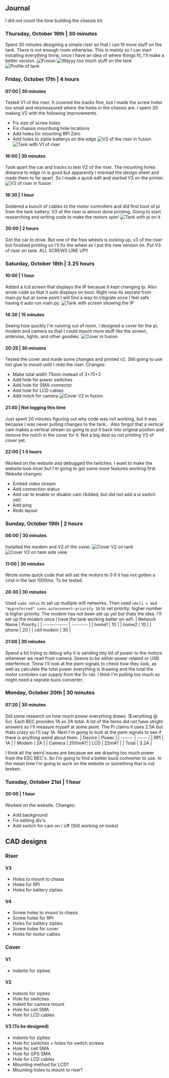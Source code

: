 ## Journal
I did not count the time building the chassis kit.

### Thursday, October 16th | 30 minutes
Spent 30 minutes designing a simple riser so that I can fit more stuff on the tank. There is not enough room otherwise. This is mainly so I can start installing everything tmrw, once I have an idea of where things fit, I'll make a better version.
![Fusion](photos/riser_fusion.jpg)
![Wayyy too much stuff on the tank](photos/tank_with_junk.jpg)
![Profile of tank](photos/tank_profile.jpg)

### Friday, October 17th | 4 hours
#### 07:00 | 30 minutes
Tested V1 of the riser. It covered the tracks fine, but I made the screw holes too small and mismeasured where the holes in the chassis are. I spent 30 making V2 with the following improvements.
- Fix size of screw holes
- Fix chassis mountiung hole locations
- Add holes for mounting RPI Zero
- Add holes to ziptie batterys on the edge
![V2 of the riser in fusion](photos/riser_v2_fusion.jpg)
![Tank with V1 of riser](photos/tank_with_riser_v1.jpg)

#### 16:00 | 30 minutes
Took apart the car and tracks to test V2 of the riser. The mounting holes distance to edge rn is good but apparently I misread the design sheet and made them to far apart. So I made a quick edit and started V3 on the printer.
![V3 of riser in fusion](photos/riser_v3_fusion.jpg)

#### 18:30 | 1 hour
Soldered a bunch of cables to the motor controllers and did first boot of pi from the tank battery. V3 of the riser is almost done printing. Going to start researching and writing code to make the motors spin!
![Tank with pi on it](photos/tank_with_pi.jpg)

#### 20:00 | 2 hours
Got the car to drive. But one of the free wheels is locking up, v3 of the riser but finished printing so I'll fix the wheel as I put the new version on. Put V3 of riser on tank. ALL SCREWS LINE UP!!

### Saturday, October 18th | 3.25 hours
#### 10:00 | 1 hour
Added a lcd screen that displays the IP because it kept changing ip. Also wrote code so that it auto displays on boot. Right now its seprate from main.py but at some point I will find a way to intigrate once I feel safe having it auto run main.py.
![Tank with screen showing the IP](photos/tank_with_ip_screen.jpg)

#### 14:30 | 15 minutes
Seeing how quickly I'm running out of room, I designed a cover for the pi, modem and camera so that I could mount more stuff like the screen, antennas, lights, and other goodies.
![Cover in fusion](photos/cover_in_fusion.jpg)

#### 20:25 | 30 minutes
Tested the cover and made some changes and printed v2. Still going to use hot glue to mount until I redo the riser.
Changes:
- Make total width 75mm instead of 3+75+3
- Add hole for power switches
- Add hole for SMA connector
- Add hole for LCD cables
- Add notch for camera
![Cover V2 in fusion](photos/cover_v2_fusion.jpg)

#### 21:40 | Not logging this time
Just spent 20 minutes figuring out why code was not working, but it was because I was never pulling changes to the tank... Also forgot that a vertical cam makes a vertical stream so going to put it back into original positon and remove the notch in the cover for it. Not a big deal so not printing V3 of cover yet.

#### 22:00 | 1.5 hours
Worked on the website and debugged the twitches. I want to make the website look nicer but I'm going to get some more features working first.
Website changes:
- Embed video stream
- Add connection status
- Add var to enable or disable cam (Added, but did not add a ui switch yet)
- Add ping
- Redo layout

### Sunday, October 19th | 2 hours
#### 08:00 | 30 minutes
Installed the modem and V2 of the cover.
![Cover V2 on tank](photos/tank_with_cover_v2.jpg)
![Cover V2 on tank side view](photos/tank_with_cover_v2_side.jpg)
#### 11:00 | 30 minutes
Wrote some quick code that will set the motors to 0 if it has not gotten a cmd in the last 1000ms. To be tested.
#### 20:30 | 30 minutes
Used `sudo nmtui` to set up multiple wifi networks. Then used `nmcli c mod "mypreferred" conn.autoconnect-priority 10` to set priority; higher number is higher priority. The modem has not been set up yet but thats the idea. I'll set up the modem once I have the tank working better on wifi.
| Network Name | Priority |
| ------------ | -------- |
| home1        | 10       |
| home2        | 10       |
| phone        | 20       |
| cell modem   | 30       |
#### 21:00 | 30 minutes
Spend a bit trying to debug why it is sending tiny bit of power to the motors whenever we read from camera. Seems to be either power related or USB interferince. Tmrw I'll look at the pwm signals to check how they look, as well as calculate the total power everything is drawing and the total the motor contolers can supply from the 5v rail. I think I'm pulling too much so might need a seprate buck converter.
### Monday, October 20th | 30 minutes
#### 07:20 | 30 minutes
Did some research on how much power everything draws. (Everything @ 5v). Each BEC provides 1A so 2A total. A lot of the items did not have stright answers so I'll measure myself at some point. The Pi claims it uses 2.5A but thats crazy so I'll say 1A. Next I'm going to look at the pwm signals to see if there is anything weird about them.
| Device | Power |
| ------ | ----- |
| RPI    | 1A    |
| Modem  | 2A    |
| Camera | 200mA?|
| LCD    | 22mA? |
| Total  | 3.2A  |

I think all the weird issues are becasue we are drawing too much power from the ESC BEC's. So I'm going to find a better buck comverter to use. In the mean time I'm going to work on the website or something that is not broken.

### Tuesday, October 21st | 1 hour
#### 20:00 | 1 hour
Worked on the website.
Changes:
- Add background
- Fix setting div's
- Add switch for cam on / off (Still working on looks)

## CAD designs
### Riser
#### V3
- Holes to mount to chasis
- Holes for RPI
- Holes for battery zipties
#### V4
- Screw holes to mount to chasis
- Screw holes for RPI
- Holes for battery zipties
- Screw holes for cover
- Holes for motor cables
### Cover
#### V1
- Indents for zipties
#### V2
- Indents for zipties
- Hole for switches
- Indent for camera mount
- Hole for cell SMA
- Hole for LCD cables
#### V3 (To be designed)
- Indents for zipties
- Hole for switches + holes for switch screws
- Hole for cell SMA
- Hole for GPS SMA
- Hole for LCD cables
- Mounting method for LCD?
- Mounting holes to mount to riser?